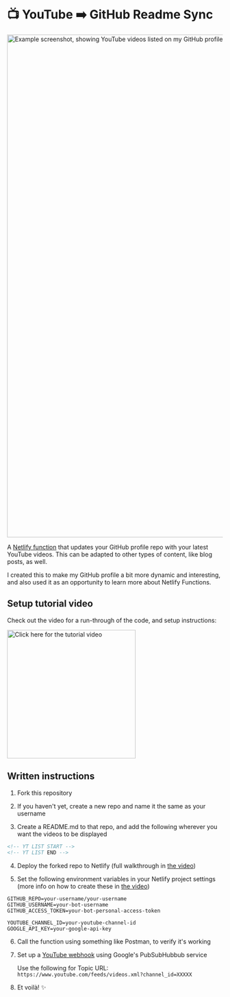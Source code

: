 # 📺 YouTube ➡️ GitHub Readme Sync

<img alt="Example screenshot, showing YouTube videos listed on my GitHub profile" src="https://raw.githubusercontent.com/jacques-blom/dynamic-github-profile/main/screenshot.jpg" width="1174" />

A [Netlify function](https://www.netlify.com/products/functions/) that updates your GitHub profile repo with your latest YouTube videos. This can be adapted to other types of content, like blog posts, as well.

I created this to make my GitHub profile a bit more dynamic and interesting, and also used it as an opportunity to learn more about Netlify Functions.

## Setup tutorial video

Check out the video for a run-through of the code, and setup instructions:

<a href="https://youtu.be/9JVE8OGRSlA"><img alt="Click here for the tutorial video" src="https://raw.githubusercontent.com/jacques-blom/dynamic-github-profile/main/video.png" width="300" /></a>

## Written instructions

1. Fork this repository

2. If you haven't yet, create a new repo and name it the same as your username

3. Create a README.md to that repo, and add the following wherever you want the videos to be displayed

```md
<!-- YT LIST START -->
<!-- YT LIST END -->
```

4. Deploy the forked repo to Netlify (full walkthrough in [the video](https://youtu.be/9JVE8OGRSlA))

5. Set the following environment variables in your Netlify project settings (more info on how to create these in [the video](https://youtu.be/9JVE8OGRSlA))

```
GITHUB_REPO=your-username/your-username
GITHUB_USERNAME=your-bot-username
GITHUB_ACCESS_TOKEN=your-bot-personal-access-token

YOUTUBE_CHANNEL_ID=your-youtube-channel-id
GOOGLE_API_KEY=your-google-api-key
```

6. Call the function using something like Postman, to verify it's working

7. Set up a [YouTube webhook](https://developers.google.com/youtube/v3/guides/push_notifications) using Google's PubSubHubbub service

    Use the following for Topic URL: `https://www.youtube.com/feeds/videos.xml?channel_id=XXXXX`

8. Et voilà! ✨
